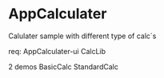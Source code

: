 # AppCalculater

Calulater sample with different type of calc´s

req:
AppCalculater-ui
CalcLib

2 demos
BasicCalc
StandardCalc
